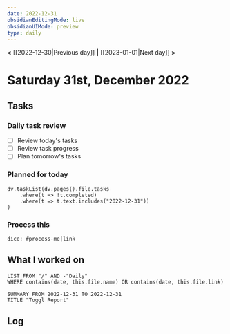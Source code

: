 ```yaml
---
date: 2022-12-31
obsidianEditingMode: live
obsidianUIMode: preview
type: daily
---
```


**<** [[2022-12-30|Previous day]] **|** [[2023-01-01|Next day]] **>**

# Saturday 31st, December 2022

## Tasks

### Daily task review
- [ ] Review today's tasks
- [ ] Review task progress
- [ ] Plan tomorrow's tasks

### Planned for today

```dataviewjs
dv.taskList(dv.pages().file.tasks
	.where(t => !t.completed)
	.where(t => t.text.includes("2022-12-31"))
)
```

### Process this
`dice: #process-me|link`

## What I worked on
```dataview
LIST FROM "/" AND -"Daily"
WHERE contains(date, this.file.name) OR contains(date, this.file.link)
```

```toggl
SUMMARY FROM 2022-12-31 TO 2022-12-31
TITLE "Toggl Report"
```

## Log
